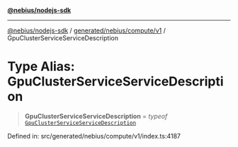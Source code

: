 [**@nebius/nodejs-sdk**](../../../../../README.md)

---

[@nebius/nodejs-sdk](../../../../../README.md) / [generated/nebius/compute/v1](../README.md) / GpuClusterServiceServiceDescription

# Type Alias: GpuClusterServiceServiceDescription

> **GpuClusterServiceServiceDescription** = _typeof_ [`GpuClusterServiceServiceDescription`](../variables/GpuClusterServiceServiceDescription.md)

Defined in: src/generated/nebius/compute/v1/index.ts:4187

